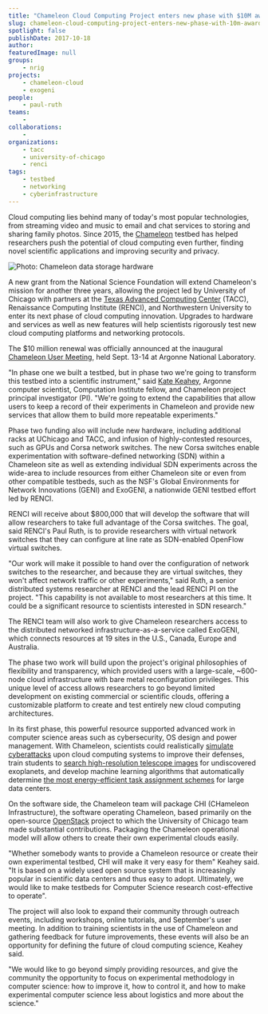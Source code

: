 ```yaml
---
title: "Chameleon Cloud Computing Project enters new phase with $10M award"
slug: chameleon-cloud-computing-project-enters-new-phase-with-10m-award
spotlight: false
publishDate: 2017-10-18
author: 
featuredImage: null
groups:
    - nrig
projects:
    - chameleon-cloud
    - exogeni
people:
    - paul-ruth
teams: 
    - 
collaborations:
    - 
organizations:
    - tacc
    - university-of-chicago
    - renci
tags:
    - testbed
    - networking
    - cyberinfrastructure
---
```


Cloud computing lies behind many of today's most popular technologies, from streaming video and music to email and chat services to storing and sharing family photos. Since 2015, the [Chameleon](https://www.chameleoncloud.org/) testbed has helped researchers push the potential of cloud computing even further, finding novel scientific applications and improving security and privacy.

![Photo: Chameleon data storage hardware](https://renci.org/wp-content/uploads/2017/10/Chameleon-hardware-1.jpg)

A new grant from the National Science Foundation will extend Chameleon's mission for another three years, allowing the project led by University of Chicago with partners at the [Texas Advanced Computing Center](https://www.tacc.utexas.edu/) (TACC), Renaissance Computing Institute (RENCI), and Northwestern University to enter its next phase of cloud computing innovation. Upgrades to hardware and services as well as new features will help scientists rigorously test new cloud computing platforms and networking protocols.

The $10 million renewal was officially announced at the inaugural [Chameleon User Meeting](https://press3.mcs.anl.gov/ccusers2017/), held Sept. 13-14 at Argonne National Laboratory.

"In phase one we built a testbed, but in phase two we're going to transform this testbed into a scientific instrument," said [Kate Keahey](http://www.mcs.anl.gov/~keahey/), Argonne computer scientist, Computation Institute fellow, and Chameleon project principal investigator (PI). "We're going to extend the capabilities that allow users to keep a record of their experiments in Chameleon and provide new services that allow them to build more repeatable experiments."

Phase two funding also will include new hardware, including additional racks at UChicago and TACC, and infusion of highly-contested resources, such as GPUs and Corsa network switches. The new Corsa switches enable experimentation with software-defined networking (SDN) within a Chameleon site as well as extending individual SDN experiments across the wide-area to include resources from either Chameleon site or even from other compatible testbeds, such as the NSF's Global Environments for Network Innovations (GENI) and ExoGENI, a nationwide GENI testbed effort led by RENCI.

RENCI will receive about $800,000 that will develop the software that will allow researchers to take full advantage of the Corsa switches. The goal, said RENCI's Paul Ruth, is to provide researchers with virtual network switches that they can configure at line rate as SDN-enabled OpenFlow virtual switches.

"Our work will make it possible to hand over the configuration of network switches to the researcher, and because they are virtual switches, they won't affect network traffic or other experiments," said Ruth, a senior distributed systems researcher at RENCI and the lead RENCI PI on the project. "This capability is not available to most researchers at this time. It could be a significant resource to scientists interested in SDN research."

The RENCI team will also work to give Chameleon researchers access to the distributed networked infrastructure-as-a-service called ExoGENI, which connects resources at 19 sites in the U.S., Canada, Europe and Australia.

The phase two work will build upon the project's original philosophies of flexibility and transparency, which provided users with a large-scale, ~600-node cloud infrastructure with bare metal reconfiguration privileges. This unique level of access allows researchers to go beyond limited development on existing commercial or scientific clouds, offering a customizable platform to create and test entirely new cloud computing architectures.

In its first phase, this powerful resource supported advanced work in computer science areas such as cybersecurity, OS design and power management. With Chameleon, scientists could realistically [simulate cyberattacks](https://www.ci.uchicago.edu/blog/circumventing-cyber-attacks-chameleon) upon cloud computing systems to improve their defenses, train students to [search high-resolution telescope images](https://www.ci.uchicago.edu/blog/search-planet) for undiscovered exoplanets, and develop machine learning algorithms that automatically determine [the most energy-efficient task assignment schemes](https://www.ci.uchicago.edu/blog/machine-learning-cooldown-data-center) for large data centers.

On the software side, the Chameleon team will package CHI (CHameleon Infrastructure), the software operating Chameleon, based primarily on the open-source [OpenStack](https://www.openstack.org/) project to which the University of Chicago team made substantial contributions. Packaging the Chameleon operational model will allow others to create their own experimental clouds easily.

"Whether somebody wants to provide a Chameleon resource or create their own experimental testbed, CHI will make it very easy for them" Keahey said. "It is based on a widely used open source system that is increasingly popular in scientific data centers and thus easy to adopt. Ultimately, we would like to make testbeds for Computer Science research cost-effective to operate".

The project will also look to expand their community through outreach events, including workshops, online tutorials, and September's user meeting. In addition to training scientists in the use of Chameleon and gathering feedback for future improvements, these events will also be an opportunity for defining the future of cloud computing science, Keahey said.

"We would like to go beyond simply providing resources, and give the community the opportunity to focus on experimental methodology in computer science: how to improve it, how to control it, and how to make experimental computer science less about logistics and more about the science."
